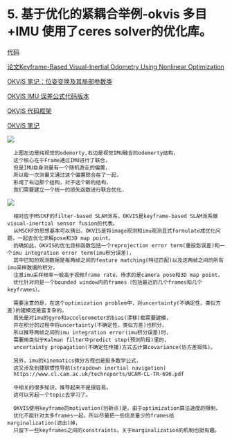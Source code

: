 # 5. 基于优化的紧耦合举例-okvis   多目+IMU   使用了ceres solver的优化库。
[代码](https://github.com/Ewenwan/okvis)

[论文Keyframe-Based Visual-Inertial Odometry Using Nonlinear Optimization ](https://spiral.imperial.ac.uk/bitstream/10044/1/23413/2/ijrr2014_revision_1.pdf)

[OKVIS 笔记：位姿变换及其局部参数类](https://fzheng.me/2018/01/23/okvis-transformation/)

[OKVIS IMU 误差公式代码版本](https://blog.csdn.net/fuxingyin/article/details/53449209)

[OKVIS 代码框架](https://blog.csdn.net/fuxingyin/article/details/53428523)

[OKVIS 笔记](https://blog.csdn.net/fuxingyin/article/details/53368649)

![](https://images2015.cnblogs.com/blog/823608/201701/823608-20170120212125265-76552078.png)

      上图左边是纯视觉的odemorty,右边是视觉IMU融合的odemorty结构， 
      这个核心在于Frame通过IMU进行了联合， 
      但是IMU自身测量有一个随机游走的偏置， 
      所以每一次测量又通过这个偏置联合在了一起，
      形成了右边那个结构，对于这个新的结构， 
      我们需要建立一个统一的损失函数进行联合优化.
![](https://pic4.zhimg.com/v2-c00d0a55d9ff7bf23a4ed5249fb1090b_r.png)
      
      相对应于MSCKF的filter-based SLAM派系，OKVIS是keyframe-based SLAM派系做visual-inertial sensor fusion的代表。
      从MSCKF的思想基本可以猜出，OKVIS是将image观测和imu观测显式formulate成优化问题，一起去优化求解pose和3D map point。
      的确如此，OKVIS的优化目标函数包括一个reprojection error term(重投影误差)和一个imu integration error term(imu积分误差)，
      其中已知的观测数据是每两帧之间的feature matching(特征匹配)以及这两帧之间的所有imu采样数据的积分，
      注意imu采样频率一般高于视频frame rate，待求的是camera pose和3D map point，
      优化针对的是一个bounded window内的frames（包括最近的几个frames和几个keyframes）。
      
      需要注意的是，在这个optimization problem中，对uncertainty(不确定性，类似方差)的建模还是蛮复杂的。
      首先是对imu的gyro和accelerometer的bias(漂移)都需要建模，
      并在积分的过程中将uncertainty(不确定性，类似方差)也积分，
      所以推导两帧之间的imu integration error(imu积分误差)时，
      需要用类似于Kalman filter中predict step(预测阶段)里的，
      uncertainty propagation(不确定性传播)方式去计算covariance(协方差矩阵)。
      
      另外，imu的kinematics微分方程也是挺多数学公式，
      这又涉及到捷联惯性导航(strapdown inertial navigation)
      https://www.cl.cam.ac.uk/techreports/UCAM-CL-TR-696.pdf
      
      中相关的很多知识，推导起来不是很容易。
      这可以另起一个topic去学习了。
      
      OKVIS使用keyframe的motivation(创新点)是，由于optimization算法速度的限制，
      优化不能针对太多frames一起，所以尽量把一些信息量少的frames给marginalization(滤出)掉，
      只留下一些keyframes之间的constraints。关于marginalization的机制也挺有趣。
      
